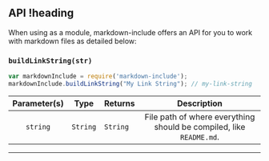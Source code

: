 ## API !heading

When using as a module, markdown-include offers an API for you to work with markdown files as detailed below:

### `buildLinkString(str)`

```javascript
var markdownInclude = require('markdown-include');
markdownInclude.buildLinkString("My Link String"); // my-link-string
```

| Parameter(s)    | Type     | Returns  | Description                                                            |
|:---------------:|:--------:|:---------|:----------------------------------------------------------------------:|
| `string`        | `String` | `String` | File path of where everything should be compiled, like `README.md`.    |

---

